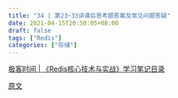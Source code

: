 ```yaml
---
title: "34 | 第23~33讲课后思考题答案及常见问题答疑"
date: 2021-04-15T20:50:05+08:00
draft: false
tags: ["Redis"]
categories: ["存储"]
---
```


[极客时间 | 《Redis核心技术与实战》学习笔记目录](../dir)

[原文](https://time.geekbang.org/column/article/304145)